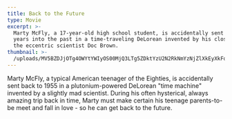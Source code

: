 ```yaml
---
title: Back to the Future
type: Movie
excerpt: >-
  Marty McFly, a 17-year-old high school student, is accidentally sent thirty
  years into the past in a time-traveling DeLorean invented by his close friend,
  the eccentric scientist Doc Brown. 
thumbnail: >-
  /uploads/MV5BZDJjOTg4OWYtYWIyOS00MjQ3LTg5ZDktYzU2N2RkNmYzNjZlXkEyXkFqcGdeQXVyMzQ2MDI5NjU@._V1_SY1000_CR0,0,690,1000_AL_.jpg
---
```

Marty McFly, a typical American teenager of the Eighties, is accidentally sent back to 1955 in a plutonium-powered DeLorean "time machine" invented by a slightly mad scientist. During his often hysterical, always amazing trip back in time, Marty must make certain his teenage parents-to-be meet and fall in love - so he can get back to the future.
